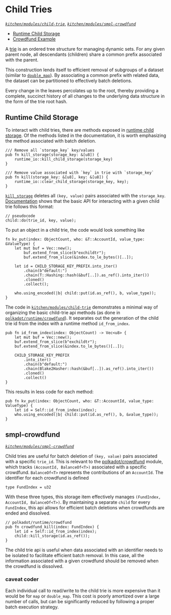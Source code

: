 # Child Tries
*[`kitchen/modules/child-trie`](https://github.com/substrate-developer-hub/recipes/tree/master/kitchen/modules/child-trie)*, *[`kitchen/modules/smpl-crowdfund`](https://github.com/substrate-developer-hub/recipes/tree/master/kitchen/modules/smpl-crowdfund)*

* [Runtime Child Storage](#storj)
* [Crowdfund Example](#smplcrwd)

A [trie](https://en.wikipedia.org/wiki/Trie) is an ordered tree structure for managing dynamic sets. For any given parent node, all descendants (children) share a common prefix associated with the parent.

This construction lends itself to efficient removal of subgroups of a dataset (similar to [`double_map`](./double.md)). By associating a common prefix with related data, the dataset can be partitioned to effectively batch deletions.

Every change in the leaves percolates up to the root, thereby providing a complete, succinct history of all changes to the underlying data structure in the form of the trie root hash.

## Runtime Child Storage <a name = "storj"></a>

To interact with child tries, there are methods exposed in [runtime child storage](https://crates.parity.io/srml_support/storage/child/index.html). Of the methods listed in the documentation, it is worth emphasizing the method associated with batch deletion.

```rust, ignore
/// Remove all `storage_key` key/values
pub fn kill_storage(storage_key: &[u8]) {
	runtime_io::kill_child_storage(storage_key)
}

/// Remove value associated with `key` in trie with `storage_key`
pub fn kill(storage_key: &[u8], key: &[u8]) {
	runtime_io::clear_child_storage(storage_key, key);
}
```

[`kill_storage`](https://crates.parity.io/srml_support/storage/child/fn.kill_storage.html) deletes all  `(key, value)` pairs associated with the `storage_key`. [Documentation](https://crates.parity.io/srml_support/storage/child/index.html) shows that the basic API for interacting with a given child trie follows this format:

```rust, ignore
// pseudocode
child::do(trie_id, key, value);
```

To put an object in a child trie, the code would look something like 

```rust, ignore
fn kv_put(index: ObjectCount, who: &T::AccountId, value_type: &ValueType) {
    let mut buf = Vec::new();
		buf.extend_from_slice(b"exchildtr");
		buf.extend_from_slice(&index.to_le_bytes()[..]);

	let id = CHILD_STORAGE_KEY_PREFIX.into_iter()
        .chain(b"default:")
        .chain(T::Hashing::hash(&buf[..]).as_ref().into_iter())
        .cloned()
        .collect();
    
	who.using_encoded(|b| child::put(id.as_ref(), b, value_type));
}
```

The code in [`kitchen/modules/child-trie`](https://github.com/substrate-developer-hub/recipes/tree/master/kitchen/modules/child-trie) demonstrates a minimal way of organizing the basic child-trie api methods (as done in [`polkadot/runtime/crowdfund`](https://github.com/paritytech/polkadot/blob/master/runtime/src/crowdfund.rs)). It separates out the generation of the child trie id from the index with a runtime method `id_from_index`.

```rust, ignore
pub fn id_from_index(index: ObjectCount) -> Vec<u8> {
    let mut buf = Vec::new();
    buf.extend_from_slice(b"exchildtr");
    buf.extend_from_slice(&index.to_le_bytes()[..]);

    CHILD_STORAGE_KEY_PREFIX
        .into_iter()
        .chain(b"default:")
        .chain(Blake2Hasher::hash(&buf[..]).as_ref().into_iter())
        .cloned()
        .collect()
}
```

This results in less code for each method:

```rust, ignore
pub fn kv_put(index: ObjectCount, who: &T::AccountId, value_type: ValueType) {
    let id = Self::id_from_index(index);
    who.using_encoded(|b| child::put(id.as_ref(), b, &value_type));
}
```

## smpl-crowdfund <a name = "smplcrwd"></a>
*[`kitchen/modules/smpl-crowdfund`](https://github.com/substrate-developer-hub/recipes/tree/master/kitchen/modules/smpl-crowdfund)*

Child tries are useful for batch deletion of `(key, value)` pairs associated with a specific `trie_id`. This is relevant to the [polkadot/crowdfund](https://github.com/paritytech/polkadot/blob/master/runtime/src/crowdfund.rs) module, which tracks `(AccountId, BalanceOf<T>)` associated with a specific crowdfund. `BalanceOf<T>` represents the contributions of an `AccountId`. The identifier for each crowdfund is defined

```rust, ignore
type FundIndex = u32
```

With these three types, this storage item effectively manages `(FundIndex, AccountId, BalanceOf<T>)`. By maintaining a separate `child` for every `FundIndex`, this api allows for efficient batch deletions when crowdfunds are ended and dissolved.

```rust, ignore
// polkadot/runtime/crowdfund
pub fn crowdfund_kill(index: FundIndex) {
    let id = Self::id_from_index(index);
    child::kill_storage(id.as_ref());
}
```

The child trie api is useful when data associated with an identifier needs to be isolated to facilitate efficient batch removal. In this case, all the information associated with a given crowdfund should be removed when the crowdfund is dissolved.

### caveat coder

Each individual call to read/write to the child trie is more expensive than it would be for `map` or `double_map`. This cost is poorly amortized over a large number of calls, but can be significantly reduced by following a proper batch execution strategy.
